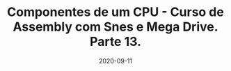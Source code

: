 ---
layout: page
title: "Componentes de um CPU - Curso de Assembly com Snes e Mega Drive. Parte 13."
date: 2020-09-11
type: video
description: Neste vídeo eu falo um pouco mais sobre Cpus, mostrando os principais elementos internos de uma Cpu.
entry_number: 101
youtube_video_id: TsSbO7aePWs
repository: 0101-curso-assembly-snes-mega-parte13
has_code: false
has_p5: false
tags: [Assembly, Snes, Mega Drive, Romhacking, Cpu, Componentes]
playlists: [Curso de Assembly com Snes e Mega Drive]
permalink: /curso-assembly-snes-mega-parte13/
---